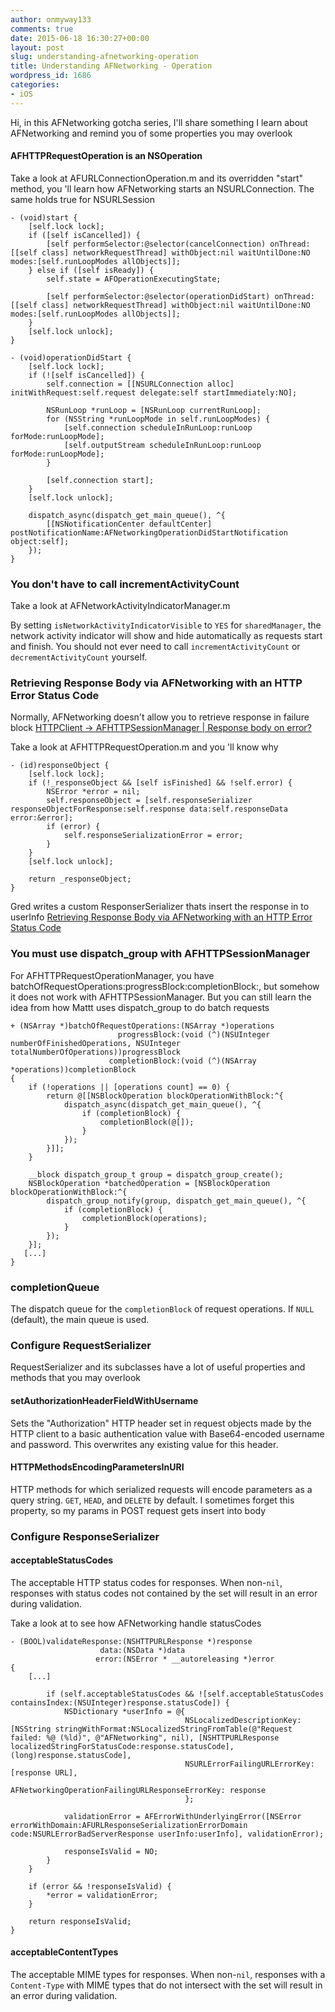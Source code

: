 ```yaml
---
author: onmyway133
comments: true
date: 2015-06-18 16:30:27+00:00
layout: post
slug: understanding-afnetworking-operation
title: Understanding AFNetworking - Operation
wordpress_id: 1686
categories:
- iOS
---
```


Hi, in this AFNetworking gotcha series, I'll share something I learn about AFNetworking and remind you of some properties you may overlook



#### AFHTTPRequestOperation is an NSOperation



Take a look at AFURLConnectionOperation.m and its overridden "start" method, you 'll learn how AFNetworking starts an NSURLConnection. The same holds true for NSURLSession

<!-- more -->

```objc
- (void)start {
    [self.lock lock];
    if ([self isCancelled]) {
        [self performSelector:@selector(cancelConnection) onThread:[[self class] networkRequestThread] withObject:nil waitUntilDone:NO modes:[self.runLoopModes allObjects]];
    } else if ([self isReady]) {
        self.state = AFOperationExecutingState;

        [self performSelector:@selector(operationDidStart) onThread:[[self class] networkRequestThread] withObject:nil waitUntilDone:NO modes:[self.runLoopModes allObjects]];
    }
    [self.lock unlock];
}

- (void)operationDidStart {
    [self.lock lock];
    if (![self isCancelled]) {
        self.connection = [[NSURLConnection alloc] initWithRequest:self.request delegate:self startImmediately:NO];

        NSRunLoop *runLoop = [NSRunLoop currentRunLoop];
        for (NSString *runLoopMode in self.runLoopModes) {
            [self.connection scheduleInRunLoop:runLoop forMode:runLoopMode];
            [self.outputStream scheduleInRunLoop:runLoop forMode:runLoopMode];
        }

        [self.connection start];
    }
    [self.lock unlock];

    dispatch_async(dispatch_get_main_queue(), ^{
        [[NSNotificationCenter defaultCenter] postNotificationName:AFNetworkingOperationDidStartNotification object:self];
    });
}
```



### You don't have to call incrementActivityCount



Take a look at AFNetworkActivityIndicatorManager.m

By setting `isNetworkActivityIndicatorVisible` to `YES` for `sharedManager`, the network activity indicator will show and hide automatically as requests start and finish. You should not ever need to call `incrementActivityCount` or `decrementActivityCount` yourself.



### Retrieving Response Body via AFNetworking with an HTTP Error Status Code



Normally, AFNetworking doesn't allow you to retrieve response in failure block [HTTPClient -> AFHTTPSessionManager | Response body on error?](https://github.com/AFNetworking/AFNetworking/issues/1397)

Take a look at AFHTTPRequestOperation.m and you 'll know why

```objc
- (id)responseObject {
    [self.lock lock];
    if (!_responseObject && [self isFinished] && !self.error) {
        NSError *error = nil;
        self.responseObject = [self.responseSerializer responseObjectForResponse:self.response data:self.responseData error:&error];
        if (error) {
            self.responseSerializationError = error;
        }
    }
    [self.lock unlock];

    return _responseObject;
}
```

Gred writes a custom ResponserSerializer thats insert the response in to userInfo [Retrieving Response Body via AFNetworking with an HTTP Error Status Code](http://blog.gregfiumara.com/archives/239)



### You must use dispatch_group with AFHTTPSessionManager



For AFHTTPRequestOperationManager, you have batchOfRequestOperations:progressBlock:completionBlock:, but somehow it does not work with AFHTTPSessionManager. But you can still learn the idea from how Mattt uses dispatch_group to do batch requests

```objc
+ (NSArray *)batchOfRequestOperations:(NSArray *)operations
                        progressBlock:(void (^)(NSUInteger numberOfFinishedOperations, NSUInteger totalNumberOfOperations))progressBlock
                      completionBlock:(void (^)(NSArray *operations))completionBlock
{
    if (!operations || [operations count] == 0) {
        return @[[NSBlockOperation blockOperationWithBlock:^{
            dispatch_async(dispatch_get_main_queue(), ^{
                if (completionBlock) {
                    completionBlock(@[]);
                }
            });
        }]];
    }

    __block dispatch_group_t group = dispatch_group_create();
    NSBlockOperation *batchedOperation = [NSBlockOperation blockOperationWithBlock:^{
        dispatch_group_notify(group, dispatch_get_main_queue(), ^{
            if (completionBlock) {
                completionBlock(operations);
            }
        });
    }];
   [...]
}
```



### completionQueue



The dispatch queue for the `completionBlock` of request operations. If `NULL` (default), the main queue is used.



### Configure RequestSerializer



RequestSerializer and its subclasses have a lot of useful properties and methods that you may overlook



#### setAuthorizationHeaderFieldWithUsername



Sets the "Authorization" HTTP header set in request objects made by the HTTP client to a basic authentication value with Base64-encoded username and password. This overwrites any existing value for this header.



#### HTTPMethodsEncodingParametersInURI



HTTP methods for which serialized requests will encode parameters as a query string. `GET`, `HEAD`, and `DELETE` by default.
I sometimes forget this property, so my params in POST request gets insert into body



### Configure ResponseSerializer





#### acceptableStatusCodes



The acceptable HTTP status codes for responses. When non-`nil`, responses with status codes not contained by the set will result in an error during validation.

Take a look at  to see how AFNetworking handle statusCodes

```objc
- (BOOL)validateResponse:(NSHTTPURLResponse *)response
                    data:(NSData *)data
                   error:(NSError * __autoreleasing *)error
{
    [...]

        if (self.acceptableStatusCodes && ![self.acceptableStatusCodes containsIndex:(NSUInteger)response.statusCode]) {
            NSDictionary *userInfo = @{
                                       NSLocalizedDescriptionKey: [NSString stringWithFormat:NSLocalizedStringFromTable(@"Request failed: %@ (%ld)", @"AFNetworking", nil), [NSHTTPURLResponse localizedStringForStatusCode:response.statusCode], (long)response.statusCode],
                                       NSURLErrorFailingURLErrorKey:[response URL],
                                       AFNetworkingOperationFailingURLResponseErrorKey: response
                                       };

            validationError = AFErrorWithUnderlyingError([NSError errorWithDomain:AFURLResponseSerializationErrorDomain code:NSURLErrorBadServerResponse userInfo:userInfo], validationError);

            responseIsValid = NO;
        }
    }

    if (error && !responseIsValid) {
        *error = validationError;
    }

    return responseIsValid;
}
```



#### acceptableContentTypes



The acceptable MIME types for responses. When non-`nil`, responses with a `Content-Type` with MIME types that do not intersect with the set will result in an error during validation.
